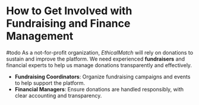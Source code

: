 # How to Get Involved with Fundraising and Finance Management
#todo As a not-for-profit organization, *EthicalMatch* will rely on donations to sustain and improve the platform. We need experienced **fundraisers** and financial experts to help us manage donations transparently and effectively.
- **Fundraising Coordinators**: Organize fundraising campaigns and events to help support the platform.
- **Financial Managers**: Ensure donations are handled responsibly, with clear accounting and transparency.